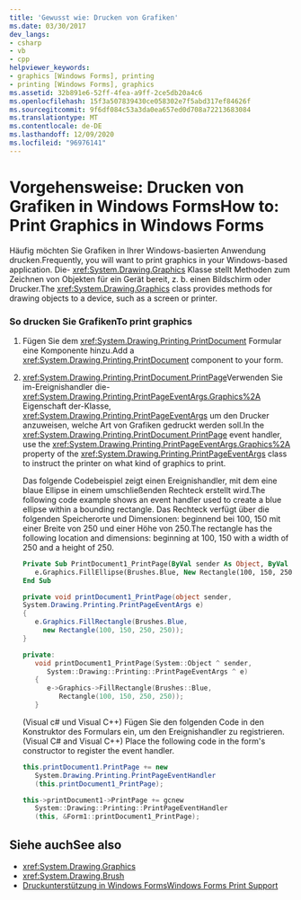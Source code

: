 ```yaml
---
title: 'Gewusst wie: Drucken von Grafiken'
ms.date: 03/30/2017
dev_langs:
- csharp
- vb
- cpp
helpviewer_keywords:
- graphics [Windows Forms], printing
- printing [Windows Forms], graphics
ms.assetid: 32b891e6-52ff-4fea-a9ff-2ce5db20a4c6
ms.openlocfilehash: 15f3a507839430ce058302e7f5abd317ef84626f
ms.sourcegitcommit: 9f6df084c53a3da0ea657ed0d708a72213683084
ms.translationtype: MT
ms.contentlocale: de-DE
ms.lasthandoff: 12/09/2020
ms.locfileid: "96976141"
---
```

# <a name="how-to-print-graphics-in-windows-forms"></a><span data-ttu-id="0c99f-102">Vorgehensweise: Drucken von Grafiken in Windows Forms</span><span class="sxs-lookup"><span data-stu-id="0c99f-102">How to: Print Graphics in Windows Forms</span></span>
<span data-ttu-id="0c99f-103">Häufig möchten Sie Grafiken in Ihrer Windows-basierten Anwendung drucken.</span><span class="sxs-lookup"><span data-stu-id="0c99f-103">Frequently, you will want to print graphics in your Windows-based application.</span></span> <span data-ttu-id="0c99f-104">Die- <xref:System.Drawing.Graphics> Klasse stellt Methoden zum Zeichnen von Objekten für ein Gerät bereit, z. b. einen Bildschirm oder Drucker.</span><span class="sxs-lookup"><span data-stu-id="0c99f-104">The <xref:System.Drawing.Graphics> class provides methods for drawing objects to a device, such as a screen or printer.</span></span>  
  
### <a name="to-print-graphics"></a><span data-ttu-id="0c99f-105">So drucken Sie Grafiken</span><span class="sxs-lookup"><span data-stu-id="0c99f-105">To print graphics</span></span>  
  
1. <span data-ttu-id="0c99f-106">Fügen Sie dem <xref:System.Drawing.Printing.PrintDocument> Formular eine Komponente hinzu.</span><span class="sxs-lookup"><span data-stu-id="0c99f-106">Add a <xref:System.Drawing.Printing.PrintDocument> component to your form.</span></span>  
  
2. <span data-ttu-id="0c99f-107"><xref:System.Drawing.Printing.PrintDocument.PrintPage>Verwenden Sie im-Ereignishandler die- <xref:System.Drawing.Printing.PrintPageEventArgs.Graphics%2A> Eigenschaft der-Klasse, <xref:System.Drawing.Printing.PrintPageEventArgs> um den Drucker anzuweisen, welche Art von Grafiken gedruckt werden soll.</span><span class="sxs-lookup"><span data-stu-id="0c99f-107">In the <xref:System.Drawing.Printing.PrintDocument.PrintPage> event handler, use the <xref:System.Drawing.Printing.PrintPageEventArgs.Graphics%2A> property of the <xref:System.Drawing.Printing.PrintPageEventArgs> class to instruct the printer on what kind of graphics to print.</span></span>  
  
     <span data-ttu-id="0c99f-108">Das folgende Codebeispiel zeigt einen Ereignishandler, mit dem eine blaue Ellipse in einem umschließenden Rechteck erstellt wird.</span><span class="sxs-lookup"><span data-stu-id="0c99f-108">The following code example shows an event handler used to create a blue ellipse within a bounding rectangle.</span></span> <span data-ttu-id="0c99f-109">Das Rechteck verfügt über die folgenden Speicherorte und Dimensionen: beginnend bei 100, 150 mit einer Breite von 250 und einer Höhe von 250.</span><span class="sxs-lookup"><span data-stu-id="0c99f-109">The rectangle has the following location and dimensions: beginning at 100, 150 with a width of 250 and a height of 250.</span></span>  
  
    ```vb  
    Private Sub PrintDocument1_PrintPage(ByVal sender As Object, ByVal e As System.Drawing.Printing.PrintPageEventArgs) Handles PrintDocument1.PrintPage  
       e.Graphics.FillEllipse(Brushes.Blue, New Rectangle(100, 150, 250, 250))  
    End Sub  
    ```  
  
    ```csharp  
    private void printDocument1_PrintPage(object sender,
    System.Drawing.Printing.PrintPageEventArgs e)  
    {  
       e.Graphics.FillRectangle(Brushes.Blue,
         new Rectangle(100, 150, 250, 250));  
    }  
    ```  
  
    ```cpp  
    private:  
       void printDocument1_PrintPage(System::Object ^ sender,  
          System::Drawing::Printing::PrintPageEventArgs ^ e)  
       {  
          e->Graphics->FillRectangle(Brushes::Blue,  
             Rectangle(100, 150, 250, 250));  
       }  
    ```  
  
     <span data-ttu-id="0c99f-110">(Visual c# und Visual C++) Fügen Sie den folgenden Code in den Konstruktor des Formulars ein, um den Ereignishandler zu registrieren.</span><span class="sxs-lookup"><span data-stu-id="0c99f-110">(Visual C# and Visual C++) Place the following code in the form's constructor to register the event handler.</span></span>  
  
    ```csharp  
    this.printDocument1.PrintPage += new  
       System.Drawing.Printing.PrintPageEventHandler  
       (this.printDocument1_PrintPage);  
    ```  
  
    ```cpp  
    this->printDocument1->PrintPage += gcnew  
       System::Drawing::Printing::PrintPageEventHandler  
       (this, &Form1::printDocument1_PrintPage);  
    ```  
  
## <a name="see-also"></a><span data-ttu-id="0c99f-111">Siehe auch</span><span class="sxs-lookup"><span data-stu-id="0c99f-111">See also</span></span>

- <xref:System.Drawing.Graphics>
- <xref:System.Drawing.Brush>
- [<span data-ttu-id="0c99f-112">Druckunterstützung in Windows Forms</span><span class="sxs-lookup"><span data-stu-id="0c99f-112">Windows Forms Print Support</span></span>](windows-forms-print-support.md)
